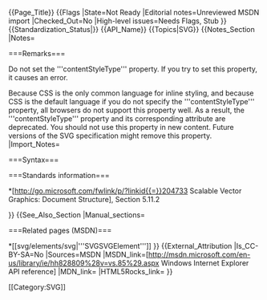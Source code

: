 {{Page_Title}}
{{Flags
|State=Not Ready
|Editorial notes=Unreviewed MSDN import
|Checked_Out=No
|High-level issues=Needs Flags, Stub
}}
{{Standardization_Status|}}
{{API_Name}}
{{Topics|SVG}}
{{Notes_Section
|Notes=

===Remarks===

Do not set the '''contentStyleType''' property. If you try to set this property, it causes an error.

Because CSS is the only common language  for inline styling, and because CSS  is  the default language if you do not specify the  '''contentStyleType''' property, all browsers do not support this property well. As a result, the '''contentStyleType'''  property and its corresponding attribute  are  deprecated. You should not use this property in  new content. Future versions of the SVG specification  might remove this property.
|Import_Notes=

===Syntax===

===Standards information===

*[http://go.microsoft.com/fwlink/p/?linkid{{=}}204733 Scalable Vector Graphics: Document Structure], Section 5.11.2

}}
{{See_Also_Section
|Manual_sections=

===Related pages (MSDN)===

*[[svg/elements/svg|'''SVGSVGElement''']]
}}
{{External_Attribution
|Is_CC-BY-SA=No
|Sources=MSDN
|MSDN_link=[http://msdn.microsoft.com/en-us/library/ie/hh828809%28v=vs.85%29.aspx Windows Internet Explorer API reference]
|MDN_link=
|HTML5Rocks_link=
}}

[[Category:SVG]]